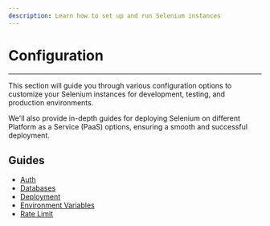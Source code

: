 ```yaml
---
description: Learn how to set up and run Selenium instances
---
```


# Configuration

***

This section will guide you through various configuration options to customize your Selenium instances for development, testing, and production environments.

We'll also provide in-depth guides for deploying Selenium on different Platform as a Service (PaaS) options, ensuring a smooth and successful deployment.

## Guides

* [Auth](authorization/)
* [Databases](databases.md)
* [Deployment](deployment/)
* [Environment Variables](environment-variables.md)
* [Rate Limit](rate-limit.md)

